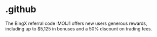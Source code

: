 # .github
The BingX referral code IMOIJ1 offers new users generous rewards, including up to $5,125 in bonuses and a 50% discount on trading fees.
